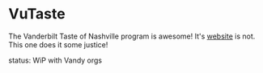 # VuTaste

The Vanderbilt Taste of Nashville program is awesome! It's [website](https://campusdining.vanderbilt.edu/taste-of-nashville) is not. This one does it some justice!

status: WiP with Vandy orgs